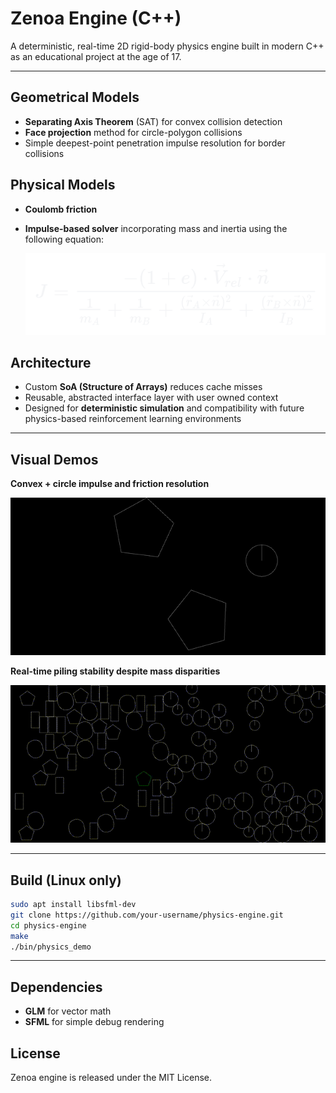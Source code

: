 # Zenoa Engine (C++)

A deterministic, real-time 2D rigid-body physics engine built in modern C++ as an educational project at the age of 17.

---

## Geometrical Models

- **Separating Axis Theorem** (SAT) for convex collision detection
- **Face projection** method for circle-polygon collisions
- Simple deepest-point penetration impulse resolution for border collisions

## Physical Models

- **Coulomb friction**
- **Impulse-based solver** incorporating mass and inertia using the following equation:

  ![impulse_equation](media/impulse_formula_latex.png)

## Architecture

- Custom **SoA (Structure of Arrays)** reduces cache misses
- Reusable, abstracted interface layer with user owned context
- Designed for **deterministic simulation** and compatibility with future physics-based reinforcement learning environments

---

## Visual Demos

**Convex + circle impulse and friction resolution**

![convexcircle](media/convex_circle_impulse.gif)

**Real-time piling stability despite mass disparities**

![Piling stability under mass disparity](media/50convex_50circle.gif)

---

## Build (Linux only)

```sh
sudo apt install libsfml-dev
git clone https://github.com/your-username/physics-engine.git
cd physics-engine
make
./bin/physics_demo
```

---

## Dependencies

- **GLM** for vector math
- **SFML** for simple debug rendering

## License

Zenoa engine is released under the MIT License.
